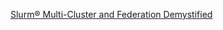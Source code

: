 [Slurm® Multi-Cluster and Federation Demystified](https://www.linkedin.com/pulse/slurm-multi-cluster-federation-demystified-jean-olivier-gerphagnon/)


